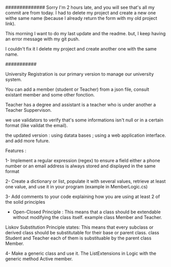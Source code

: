 ##############
Sorry I'm 2 hours late, and you will see that's all my commit are from today. I had to delete my project and create a new one withe same name (because I already return the form with my old project link).

This morning I want to do my last update and the readme. but, I keep having an error message with my git push.

I couldn't fix it I delete my project and  create another one with the same name.


###########


University Registration is our primary version to manage our university system.

You can add a member (student or Teacher) from a json file, consult existant member and some other fonction.


Teacher has a degree and assistant is a teacher who is under another a Teacher Suppervison.

we use validators to verify that's some informations isn't null or in a certain format (like vaildat the email).

the updated version :
using datata bases ;
using a web application interface.
and add more future.

Features :

1- Implement a regular expression (regex) to ensure a field either a phone number or an email address is always stored and displayed in the same format


2- Create a dictionary or list, populate it with several values, retrieve at least one value, and use it in your program
     (example in MemberLogic.cs)

3- Add comments to your code explaining how you are using at least 2 of the solid principles

- Open-Closed Principle : This means that a class should be extendable without modifying the class itself.
  example class Member and Teacher.

Liskov Substitution Principle states: This means that every subclass or derived class should be substitutable for their base or parent class.
  class Student and Teacher each of them is substituable by the parent class Member.

4- Make a generic class and use it. 
  The ListExtensions in Logic with the generic method Active member.


